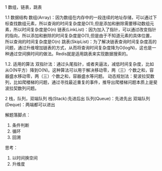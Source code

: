 1  数组，链表，跳表

1.1 数据结构
数组(Array)：因为数组在内存中的一段连续的地址存储，可以通过下标查找数组元素，所以查询的时间复杂度是O(1),但是添加和删除需要移动数组元素，所以时间复杂度是O(n) 
链表(LinkList)：因为加入了指针，可以通过改变指针的指向，所以添加和删除的时间复杂度是O(1),但是由于不知道元素的具体位置，所以查询的时间复杂度是O(n) 
跳表(SkipList)：为了解决链表查询时间复杂度高的问题，通过升维增加链表的方式，从而将查询时间复杂度降为O(logN)，这也是一种通过空间换时间的做法。Redis就是适用跳表来实现数据搜索的。

1.2. 适用的算法 
双指针法：通过头尾指针，或者夹逼法，减低时间复杂度，比如从O(N平方）降到O(N)。这种算法可以用于解决移动零，两（三）个数之和，容器盛水移动零，两（三）个数之和，容器盛水等问题。
动态规划法：斐波拉契数列，比如爬楼梯的问题，通过寻找最近重复的事件，推导出爬楼梯问题本质上是斐波拉契数列问题。

2 栈，队列，双端队列
栈(Stack):先进后出
队列(Queue)：先进先出
双端队列(Deque)：两端都可以进出


解题落脚点：
1. 条件判断
2. 循环
3. 回溯

思考：
1. 以时间换空间
2. 升维度

